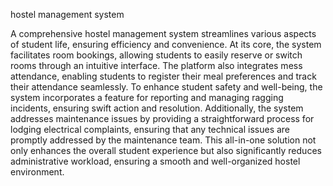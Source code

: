 hostel management system

A comprehensive hostel management system streamlines various aspects of student life, ensuring efficiency and convenience. At its core, the system facilitates room bookings, allowing students to easily reserve or switch rooms through an intuitive interface. The platform also integrates mess attendance, enabling students to register their meal preferences and track their attendance seamlessly. To enhance student safety and well-being, the system incorporates a feature for reporting and managing ragging incidents, ensuring swift action and resolution. Additionally, the system addresses maintenance issues by providing a straightforward process for lodging electrical complaints, ensuring that any technical issues are promptly addressed by the maintenance team. This all-in-one solution not only enhances the overall student experience but also significantly reduces administrative workload, ensuring a smooth and well-organized hostel environment.

